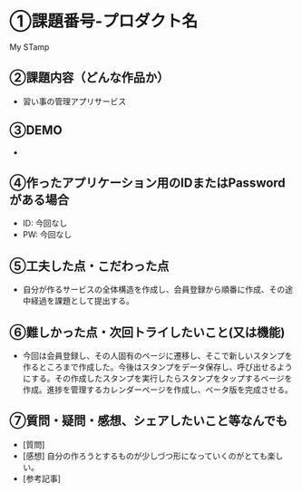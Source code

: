 # ①課題番号-プロダクト名
My STamp

## ②課題内容（どんな作品か）

- 習い事の管理アプリサービス

## ③DEMO
- 

## ④作ったアプリケーション用のIDまたはPasswordがある場合

- ID: 今回なし
- PW: 今回なし

## ⑤工夫した点・こだわった点

- 自分が作るサービスの全体構造を作成し、会員登録から順番に作成、その途中経過を課題として提出する。

## ⑥難しかった点・次回トライしたいこと(又は機能)

- 今回は会員登録し、その人固有のページに遷移し、そこで新しいスタンプを作るところまで作成した。今後はスタンプをデータ保存し、呼び出せるようにする。その作成したスタンプを実行したらスタンプをタップするページを作成。進捗を管理するカレンダーページを作成し、ベータ版を完成させる。


## ⑦質問・疑問・感想、シェアしたいこと等なんでも

- [質問] 
- [感想] 自分の作ろうとするものが少しづつ形になっていくのがとても楽しい。
- [参考記事]